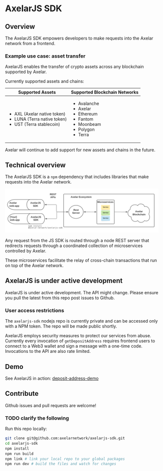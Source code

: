 # AxelarJS SDK

## Overview

The AxelarJS SDK empowers developers to make requests into the Axelar network from a frontend.

### Example use case: asset transfer

AxelarJS enables the transfer of crypto assets across any blockchain supported by Axelar.

Currently supported assets and chains:

| Supported Assets                                                                                             | Supported Blockchain Networks                                                                                             |
| ------------------------------------------------------------------------------------------------------------ | ------------------------------------------------------------------------------------------------------------------------- |
| <ul><li>AXL (Axelar native token)</li><li>LUNA (Terra native token)</li><li>UST (Terra stablecoin)</li></ul> | <ul><li>Avalanche</li><li>Axelar</li><li>Ethereum</li><li>Fantom</li><li>Moonbeam</li><li>Polygon</li><li>Terra</li></ul> |

Axelar will continue to add support for new assets and chains in the future.

## Technical overview

The AxelarJS SDK is a `npm` dependency that includes libraries that make requests into the Axelar network.

![Architecture diagram](sdk-diagram.png)

Any request from the JS SDK is routed through a node REST server that redirects requests through a coordinated collection of microservices controlled by Axelar.

These microservices facilitate the relay of cross-chain transactions that run on top of the Axelar network.

## AxelarJS is under active development

AxelarJS is under active development. The API might change. Please ensure you pull the latest from this repo post issues to Github.

### User access restrictions

The `axelarjs-sdk` nodejs repo is currently private and can be accessed only with a NPM token. The repo will be made public shortly.

AxelarJS employs security measures to protect our services from abuse. Currently every invocation of `getDepositAddress` requires frontend users to connect to a Web3 wallet and sign a message with a one-time code. Invocations to the API are also rate limited.

## Demo

See AxelarJS in action: [deposit-address-demo](https://github.com/axelarnetwork/deposit-address-demo)

## Contribute

Github issues and pull requests are welcome!

### TODO clarify the following

Run this repo locally:

```bash
git clone git@github.com:axelarnetwork/axelarjs-sdk.git
cd axelarjs-sdk
npm install
npm run build
npm link # link your local repo to your global packages
npm run dev # build the files and watch for changes
```
